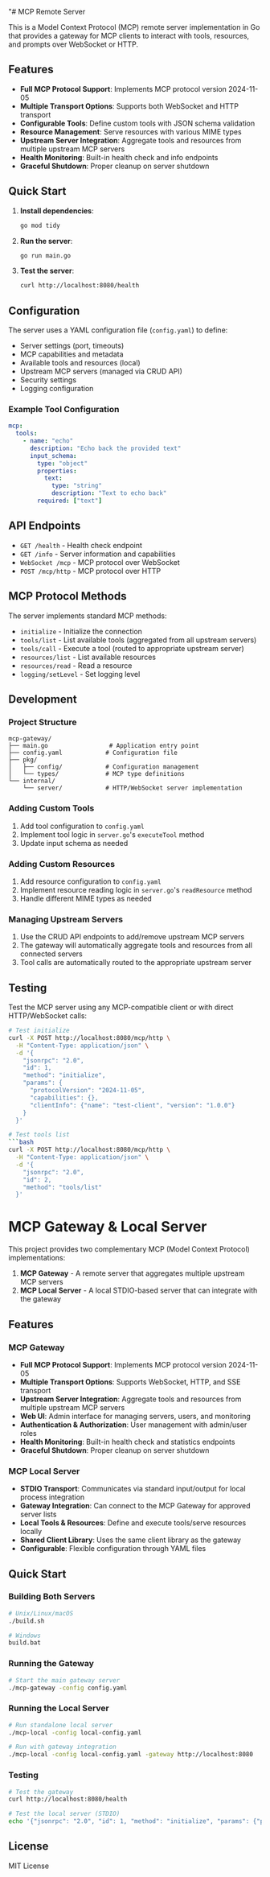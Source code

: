 "# MCP Remote Server

This is a Model Context Protocol (MCP) remote server implementation in Go that provides a gateway for MCP clients to interact with tools, resources, and prompts over WebSocket or HTTP.

## Features

- **Full MCP Protocol Support**: Implements MCP protocol version 2024-11-05
- **Multiple Transport Options**: Supports both WebSocket and HTTP transport
- **Configurable Tools**: Define custom tools with JSON schema validation
- **Resource Management**: Serve resources with various MIME types
- **Upstream Server Integration**: Aggregate tools and resources from multiple upstream MCP servers
- **Health Monitoring**: Built-in health check and info endpoints
- **Graceful Shutdown**: Proper cleanup on server shutdown

## Quick Start

1. **Install dependencies**:
   ```bash
   go mod tidy
   ```

2. **Run the server**:
   ```bash
   go run main.go
   ```

3. **Test the server**:
   ```bash
   curl http://localhost:8080/health
   ```

## Configuration

The server uses a YAML configuration file (`config.yaml`) to define:

- Server settings (port, timeouts)
- MCP capabilities and metadata
- Available tools and resources (local)
- Upstream MCP servers (managed via CRUD API)
- Security settings
- Logging configuration

### Example Tool Configuration

```yaml
mcp:
  tools:
    - name: "echo"
      description: "Echo back the provided text"
      input_schema:
        type: "object"
        properties:
          text:
            type: "string"
            description: "Text to echo back"
        required: ["text"]
```

## API Endpoints

- `GET /health` - Health check endpoint
- `GET /info` - Server information and capabilities
- `WebSocket /mcp` - MCP protocol over WebSocket
- `POST /mcp/http` - MCP protocol over HTTP

## MCP Protocol Methods

The server implements standard MCP methods:

- `initialize` - Initialize the connection
- `tools/list` - List available tools (aggregated from all upstream servers)
- `tools/call` - Execute a tool (routed to appropriate upstream server)
- `resources/list` - List available resources
- `resources/read` - Read a resource
- `logging/setLevel` - Set logging level

## Development

### Project Structure

```
mcp-gateway/
├── main.go                 # Application entry point
├── config.yaml            # Configuration file
├── pkg/
│   ├── config/            # Configuration management
│   └── types/             # MCP type definitions
└── internal/
    └── server/            # HTTP/WebSocket server implementation
```

### Adding Custom Tools

1. Add tool configuration to `config.yaml`
2. Implement tool logic in `server.go`'s `executeTool` method
3. Update input schema as needed

### Adding Custom Resources

1. Add resource configuration to `config.yaml`  
2. Implement resource reading logic in `server.go`'s `readResource` method
3. Handle different MIME types as needed

### Managing Upstream Servers

1. Use the CRUD API endpoints to add/remove upstream MCP servers
2. The gateway will automatically aggregate tools and resources from all connected servers
3. Tool calls are automatically routed to the appropriate upstream server

## Testing

Test the MCP server using any MCP-compatible client or with direct HTTP/WebSocket calls:

```bash
# Test initialize
curl -X POST http://localhost:8080/mcp/http \
  -H "Content-Type: application/json" \
  -d '{
    "jsonrpc": "2.0",
    "id": 1,
    "method": "initialize",
    "params": {
      "protocolVersion": "2024-11-05",
      "capabilities": {},
      "clientInfo": {"name": "test-client", "version": "1.0.0"}
    }
  }'

# Test tools list
```bash
curl -X POST http://localhost:8080/mcp/http \
  -H "Content-Type: application/json" \
  -d '{
    "jsonrpc": "2.0",
    "id": 2,
    "method": "tools/list"
  }'
```

# MCP Gateway & Local Server

This project provides two complementary MCP (Model Context Protocol) implementations:

1. **MCP Gateway** - A remote server that aggregates multiple upstream MCP servers
2. **MCP Local Server** - A local STDIO-based server that can integrate with the gateway

## Features

### MCP Gateway
- **Full MCP Protocol Support**: Implements MCP protocol version 2024-11-05
- **Multiple Transport Options**: Supports WebSocket, HTTP, and SSE transport
- **Upstream Server Integration**: Aggregate tools and resources from multiple upstream MCP servers
- **Web UI**: Admin interface for managing servers, users, and monitoring
- **Authentication & Authorization**: User management with admin/user roles
- **Health Monitoring**: Built-in health check and statistics endpoints
- **Graceful Shutdown**: Proper cleanup on server shutdown

### MCP Local Server
- **STDIO Transport**: Communicates via standard input/output for local process integration
- **Gateway Integration**: Can connect to the MCP Gateway for approved server lists
- **Local Tools & Resources**: Define and execute tools/serve resources locally
- **Shared Client Library**: Uses the same client library as the gateway
- **Configurable**: Flexible configuration through YAML files

## Quick Start

### Building Both Servers

```bash
# Unix/Linux/macOS
./build.sh

# Windows
build.bat
```

### Running the Gateway

```bash
# Start the main gateway server
./mcp-gateway -config config.yaml
```

### Running the Local Server

```bash
# Run standalone local server
./mcp-local -config local-config.yaml

# Run with gateway integration
./mcp-local -config local-config.yaml -gateway http://localhost:8080
```

### Testing

```bash
# Test the gateway
curl http://localhost:8080/health

# Test the local server (STDIO)
echo '{"jsonrpc": "2.0", "id": 1, "method": "initialize", "params": {"protocolVersion": "2024-11-05", "capabilities": {}, "clientInfo": {"name": "test-client", "version": "1.0.0"}}}' | ./mcp-local
```

## License

MIT License

